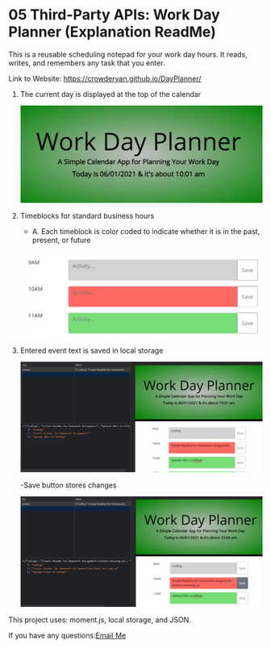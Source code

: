 # 05 Third-Party APIs: Work Day Planner (Explanation ReadMe)

This is a reusable scheduling notepad for your work day hours. It reads, writes, and remembers any task that you enter.

Link to Website: https://crowderyan.github.io/DayPlanner/

1. The current day is displayed at the top of the calendar

   ![Day and Time display](./assets/images/day-and-time.png)

2. Timeblocks for standard business hours

   - A. Each timeblock is color coded to indicate whether it is in the past, present, or future

   ![Time Blocks colorized](./assets/images/time-blocks.png)

3. Entered event text is saved in local storage

   ![Local Storage Modify](./assets/images/localstorage.png)

   -Save button stores changes

   ![Save button changes storage](./assets/images/localstorage-save.png)

This project uses: moment.js, local storage, and JSON.

If you have any questions:<a href="mailto:rebuiltrival@gmail.com" hspace="20">Email Me</a>
